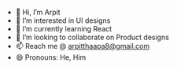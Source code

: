 - 👋 Hi, I’m Arpit
- 👀 I’m interested in UI designs
- 🌱 I’m currently learning React
- 💞️ I’m looking to collaborate on Product designs
- 📫 Reach me @ arpitthaapa8@gmail.com
- 😄 Pronouns: He, Him
<!---
Arpitatgithub/Arpitatgithub is a ✨ special ✨ repository because its `README.md` (this file) appears on your GitHub profile.
You can click the Preview link to take a look at your changes.
--->
